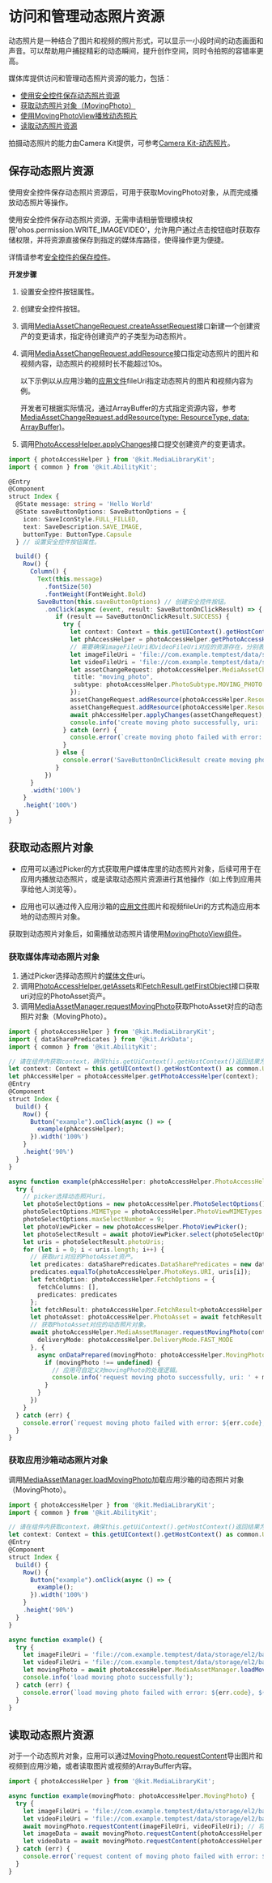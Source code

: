 # 访问和管理动态照片资源

动态照片是一种结合了图片和视频的照片形式，可以显示一小段时间的动态画面和声音。可以帮助用户捕捉精彩的动态瞬间，提升创作空间，同时令拍照的容错率更高。

媒体库提供访问和管理动态照片资源的能力，包括：

- [使用安全控件保存动态照片资源](#保存动态照片资源)
- [获取动态照片对象（MovingPhoto）](#获取动态照片对象)
- [使用MovingPhotoView播放动态照片](movingphotoview-guidelines.md)
- [读取动态照片资源](#读取动态照片资源)

拍摄动态照片的能力由Camera Kit提供，可参考[Camera Kit-动态照片](../camera/camera-moving-photo.md)。

## 保存动态照片资源

使用安全控件保存动态照片资源后，可用于获取MovingPhoto对象，从而完成播放动态照片等操作。 

使用安全控件保存动态照片资源，无需申请相册管理模块权限'ohos.permission.WRITE_IMAGEVIDEO'，允许用户通过点击按钮临时获取存储权限，并将资源直接保存到指定的媒体库路径，使得操作更为便捷。

详情请参考[安全控件的保存控件](../../reference/apis-arkui/arkui-ts/ts-security-components-savebutton.md)。

**开发步骤**

1. 设置安全控件按钮属性。
2. 创建安全控件按钮。
3. 调用[MediaAssetChangeRequest.createAssetRequest](../../reference/apis-media-library-kit/js-apis-photoAccessHelper.md#createassetrequest11)接口新建一个创建资产的变更请求，指定待创建资产的子类型为动态照片。
4. 调用[MediaAssetChangeRequest.addResource](../../reference/apis-media-library-kit/js-apis-photoAccessHelper.md#addresource11)接口指定动态照片的图片和视频内容，动态照片的视频时长不能超过10s。
   
   以下示例以从应用沙箱的[应用文件](../../file-management/app-file-access.md)fileUri指定动态照片的图片和视频内容为例。
   
   开发者可根据实际情况，通过ArrayBuffer的方式指定资源内容，参考[MediaAssetChangeRequest.addResource(type: ResourceType, data: ArrayBuffer)](../../reference/apis-media-library-kit/js-apis-photoAccessHelper.md#addresource11-1)。

5. 调用[PhotoAccessHelper.applyChanges](../../reference/apis-media-library-kit/js-apis-photoAccessHelper.md#applychanges11)接口提交创建资产的变更请求。

```ts
import { photoAccessHelper } from '@kit.MediaLibraryKit';
import { common } from '@kit.AbilityKit';

@Entry
@Component
struct Index {
  @State message: string = 'Hello World'
  @State saveButtonOptions: SaveButtonOptions = {
    icon: SaveIconStyle.FULL_FILLED,
    text: SaveDescription.SAVE_IMAGE,
    buttonType: ButtonType.Capsule
  } // 设置安全控件按钮属性。

  build() {
    Row() {
      Column() {
        Text(this.message)
          .fontSize(50)
          .fontWeight(FontWeight.Bold)
        SaveButton(this.saveButtonOptions) // 创建安全控件按钮。
          .onClick(async (event, result: SaveButtonOnClickResult) => {
             if (result == SaveButtonOnClickResult.SUCCESS) {
               try {
                 let context: Context = this.getUIContext().getHostContext() as common.UIAbilityContext;
                 let phAccessHelper = photoAccessHelper.getPhotoAccessHelper(context);
                 // 需要确保imageFileUri和videoFileUri对应的资源存在，分别表示待创建到媒体库的动态照片的图片和视频。
                 let imageFileUri = 'file://com.example.temptest/data/storage/el2/base/haps/entry/files/create_moving_photo.jpg';
                 let videoFileUri = 'file://com.example.temptest/data/storage/el2/base/haps/entry/files/create_moving_photo.mp4';
                 let assetChangeRequest: photoAccessHelper.MediaAssetChangeRequest = photoAccessHelper.MediaAssetChangeRequest.createAssetRequest(context, photoAccessHelper.PhotoType.IMAGE, "jpg", {
                  title: "moving_photo",
                  subtype: photoAccessHelper.PhotoSubtype.MOVING_PHOTO
                 });
                 assetChangeRequest.addResource(photoAccessHelper.ResourceType.IMAGE_RESOURCE, imageFileUri);
                 assetChangeRequest.addResource(photoAccessHelper.ResourceType.VIDEO_RESOURCE, videoFileUri);
                 await phAccessHelper.applyChanges(assetChangeRequest);
                 console.info('create moving photo successfully, uri: ' + assetChangeRequest.getAsset().uri);
               } catch (err) {
                 console.error(`create moving photo failed with error: ${err.code}, ${err.message}`);
               }
             } else {
               console.error('SaveButtonOnClickResult create moving photo failed');
             }
          })
      }
      .width('100%')
    }
    .height('100%')
  }
}
```

## 获取动态照片对象

- 应用可以通过Picker的方式获取用户媒体库里的动态照片对象，后续可用于在应用内播放动态照片，或是读取动态照片资源进行其他操作（如上传到应用共享给他人浏览等）。

- 应用也可以通过传入应用沙箱的[应用文件](../../file-management/app-file-access.md)图片和视频fileUri的方式构造应用本地的动态照片对象。

获取到动态照片对象后，如需播放动态照片请使用[MovingPhotoView组件](movingphotoview-guidelines.md)。

### 获取媒体库动态照片对象

1. 通过Picker选择动态照片的[媒体文件](../../file-management/user-file-uri-intro.md#媒体文件uri)uri。
2. 调用[PhotoAccessHelper.getAssets](../../reference/apis-media-library-kit/js-apis-photoAccessHelper.md#getassets-1)和[FetchResult.getFirstObject](../../reference/apis-media-library-kit/js-apis-photoAccessHelper.md#getfirstobject-1)接口获取uri对应的PhotoAsset资产。
3. 调用[MediaAssetManager.requestMovingPhoto](../../reference/apis-media-library-kit/js-apis-photoAccessHelper.md#requestmovingphoto12)获取PhotoAsset对应的动态照片对象（MovingPhoto）。

```ts
import { photoAccessHelper } from '@kit.MediaLibraryKit';
import { dataSharePredicates } from '@kit.ArkData';
import { common } from '@kit.AbilityKit';

// 请在组件内获取context，确保this.getUiContext().getHostContext()返回结果为UIAbilityContext
let context: Context = this.getUIContext().getHostContext() as common.UIAbilityContext;
let phAccessHelper = photoAccessHelper.getPhotoAccessHelper(context);
@Entry
@Component
struct Index {
  build() {
    Row() {
      Button("example").onClick(async () => {
        example(phAccessHelper);
      }).width('100%')
    }
    .height('90%')
  }
}

async function example(phAccessHelper: photoAccessHelper.PhotoAccessHelper) {
  try {
    // picker选择动态照片uri。
    let photoSelectOptions = new photoAccessHelper.PhotoSelectOptions();
    photoSelectOptions.MIMEType = photoAccessHelper.PhotoViewMIMETypes.MOVING_PHOTO_IMAGE_TYPE;
    photoSelectOptions.maxSelectNumber = 9;
    let photoViewPicker = new photoAccessHelper.PhotoViewPicker();
    let photoSelectResult = await photoViewPicker.select(photoSelectOptions);
    let uris = photoSelectResult.photoUris;
    for (let i = 0; i < uris.length; i++) {
      // 获取uri对应的PhotoAsset资产。
      let predicates: dataSharePredicates.DataSharePredicates = new dataSharePredicates.DataSharePredicates();
      predicates.equalTo(photoAccessHelper.PhotoKeys.URI, uris[i]);
      let fetchOption: photoAccessHelper.FetchOptions = {
        fetchColumns: [],
        predicates: predicates
      };
      let fetchResult: photoAccessHelper.FetchResult<photoAccessHelper.PhotoAsset> = await phAccessHelper.getAssets(fetchOption);
      let photoAsset: photoAccessHelper.PhotoAsset = await fetchResult.getFirstObject();
      // 获取PhotoAsset对应的动态照片对象。
      await photoAccessHelper.MediaAssetManager.requestMovingPhoto(context, photoAsset, {
        deliveryMode: photoAccessHelper.DeliveryMode.FAST_MODE
      }, {
        async onDataPrepared(movingPhoto: photoAccessHelper.MovingPhoto) {
          if (movingPhoto !== undefined) {
            // 应用可自定义对movingPhoto的处理逻辑。
            console.info('request moving photo successfully, uri: ' + movingPhoto.getUri());
          }
        }
      })
    }
  } catch (err) {
    console.error(`request moving photo failed with error: ${err.code}, ${err.message}`);
  }
}
```

### 获取应用沙箱动态照片对象

调用[MediaAssetManager.loadMovingPhoto](../../reference/apis-media-library-kit/js-apis-photoAccessHelper.md#loadmovingphoto12)加载应用沙箱的动态照片对象（MovingPhoto）。

```ts
import { photoAccessHelper } from '@kit.MediaLibraryKit';
import { common } from '@kit.AbilityKit';

// 请在组件内获取context，确保this.getUiContext().getHostContext()返回结果为UIAbilityContext
let context: Context = this.getUIContext().getHostContext() as common.UIAbilityContext;
@Entry
@Component
struct Index {
  build() {
    Row() {
      Button("example").onClick(async () => {
        example();
      }).width('100%')
    }
    .height('90%')
  }
}

async function example() {
  try {
    let imageFileUri = 'file://com.example.temptest/data/storage/el2/base/haps/entry/files/local_moving_photo.jpg';
    let videoFileUri = 'file://com.example.temptest/data/storage/el2/base/haps/entry/files/local_moving_photo.mp4';
    let movingPhoto = await photoAccessHelper.MediaAssetManager.loadMovingPhoto(context, imageFileUri, videoFileUri);
    console.info('load moving photo successfully');
  } catch (err) {
    console.error(`load moving photo failed with error: ${err.code}, ${err.message}`);
  }
}
```

## 读取动态照片资源

对于一个动态照片对象，应用可以通过[MovingPhoto.requestContent](../../reference/apis-media-library-kit/js-apis-photoAccessHelper.md#requestcontent12)导出图片和视频到应用沙箱，或者读取图片或视频的ArrayBuffer内容。

```ts
import { photoAccessHelper } from '@kit.MediaLibraryKit';

async function example(movingPhoto: photoAccessHelper.MovingPhoto) {
  try {
    let imageFileUri = 'file://com.example.temptest/data/storage/el2/base/haps/entry/files/request_moving_photo.jpg';
    let videoFileUri = 'file://com.example.temptest/data/storage/el2/base/haps/entry/files/request_moving_photo.mp4';
    await movingPhoto.requestContent(imageFileUri, videoFileUri); // 将动态照片导出到应用沙箱。
    let imageData = await movingPhoto.requestContent(photoAccessHelper.ResourceType.IMAGE_RESOURCE); // 读取图片的ArrayBuffer内容。
    let videoData = await movingPhoto.requestContent(photoAccessHelper.ResourceType.VIDEO_RESOURCE); // 读取视频的ArrayBuffer内容。
  } catch (err) {
    console.error(`request content of moving photo failed with error: ${err.code}, ${err.message}`);
  }
}
```
